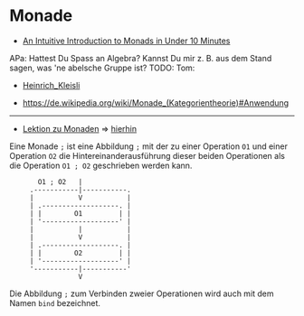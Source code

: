 # Monade


- [An Intuitive Introduction to Monads in Under 10 Minutes](https://youtu.be/Nq-q2USYetQ)

APa: Hattest Du Spass an Algebra?
     Kannst Du mir z. B. aus dem Stand sagen, was 'ne abelsche Gruppe ist?
TODO: Tom:


- [Heinrich_Kleisli](https://de.wikipedia.org/wiki/Heinrich_Kleisli/)

- https://de.wikipedia.org/wiki/Monade_(Kategorientheorie)#Anwendung

---

- [Lektion zu Monaden](http://www.purl.org/stefan_ram/pub/monaden) => [hierhin](http://userpage.fu-berlin.de/~ram/pub/pub_jf47ht81Ht/monaden)

Eine Monade `;` ist eine Abbildung `;` mit der zu einer Operation `O1` und einer Operation `O2` die Hintereinanderausführung dieser beiden Operationen als die Operation `O1 ; O2` geschrieben werden kann.

```
       O1 ; O2   |
     .-----------|-----------.
     |           V           |
     | .-------------------. |
     | |        O1         | |
     | '-------------------' |
     |           |           |
     |           V           |
     | .-------------------. |
     | |        O2         | |
     | '-------------------' |
     '-----------|-----------'
                 V
```

Die Abbildung `;` zum Verbinden zweier Operationen wird auch mit dem Namen `bind` bezeichnet.
